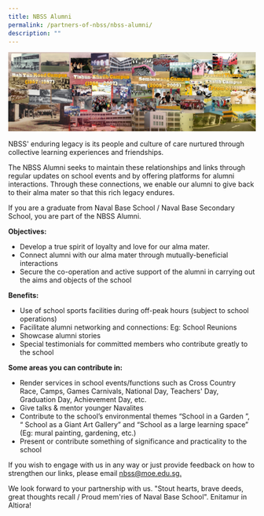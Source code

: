 ```yaml
---
title: NBSS Alumni
permalink: /partners-of-nbss/nbss-alumni/
description: ""
---
```

<img src="/images/alum.jpg">
<p>NBSS' enduring legacy is its people and culture of care nurtured through collective learning experiences and friendships. 
	
The NBSS Alumni seeks to maintain these relationships and links through regular updates on school events and by offering platforms for alumni interactions. Through these connections, we enable our alumni to give back to their alma mater so that this rich legacy endures.</p>
<p>If you are a graduate from Naval Base School / Naval Base Secondary School, you are part of the NBSS Alumni.</p>
<p><strong>Objectives:</strong></p>
<ul>
<li>Develop a true spirit of loyalty and love for our alma mater.</li>
<li>Connect alumni with our alma mater through mutually-beneficial interactions</li>
<li>Secure the co-operation and active support of the alumni in carrying out the aims and objects of the school</li>
</ul>
<p><strong>Benefits:</strong></p>
<ul>
<li>Use of school sports facilities during off-peak hours (subject to school operations)</li>
<li>Facilitate alumni networking and connections: Eg: School Reunions</li>
<li>Showcase alumni stories</li>
<li>Special testimonials for committed members who contribute greatly to the school</li>
</ul>
<p><strong>Some areas you can contribute in:</strong></p>
<ul>
<li>Render services in school events/functions such as Cross Country Race, Camps, Games Carnivals, National Day, Teachers' Day, Graduation Day, Achievement Day, etc.</li>
<li>Give talks &amp; mentor younger Navalites</li>
<li>Contribute to the school&rsquo;s environmental themes &ldquo;School in a Garden&nbsp;&rdquo;, &ldquo;&nbsp;School as a Giant Art Gallery&rdquo; and &ldquo;School as a large learning space&rdquo; (Eg: mural painting, gardening, etc.)</li>
<li>Present or contribute something of significance and practicality to the school</li>
</ul>
<p>If you wish to engage with us in any way or just provide feedback on how to strengthen our links, please email&nbsp;<u>nbss@moe.edu.sg.</u><strong><br /></strong></p>
<p>We look forward to your partnership with us. "Stout hearts, brave deeds, great thoughts recall / Proud mem'ries of Naval Base School". Enitamur in Altiora!</p>